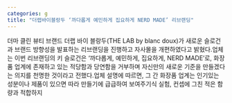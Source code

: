 ```yaml
---
categories: g
title: "더랩바이블랑두 ‘까다롭게 예민하게 집요하게 NERD MADE’ 리브랜딩"
---
```

더마 클린 뷰티 브랜드 더랩 바이 블랑두(THE LAB by blanc doux)가 새로운 슬로건과 브랜드 방향성을 발표하는 리브랜딩을 진행하고 자사몰을 개편하였다고 밝혔다.업체는 이번 리브랜딩의 키 슬로건은 ‘까다롭게, 예민하게, 집요하게, NERD MADE’로, 화장품 업계에 존재하고 있는 적당함과 당연함을 거부하며 자신만의 새로운 기준을 만들겠다는 의지를 천명한 것이라고 전했다.업체 설명에 따르면, 그 간 화장품 업계는 인기있는 성분이나 제품이 있으면 따라 만들기에 급급하여 보여주기식 실험, 컨셉에 그친 적은 함량과 적합하지
